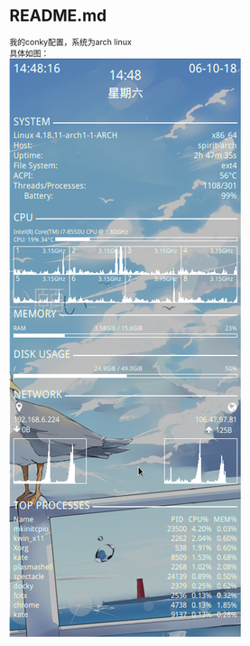 # README.md
我的conky配置，系统为arch linux  
具体如图：  
![Screenshot](https://github.com/spirit1431007/.conkyrc/blob/master/Screenshot.png)
